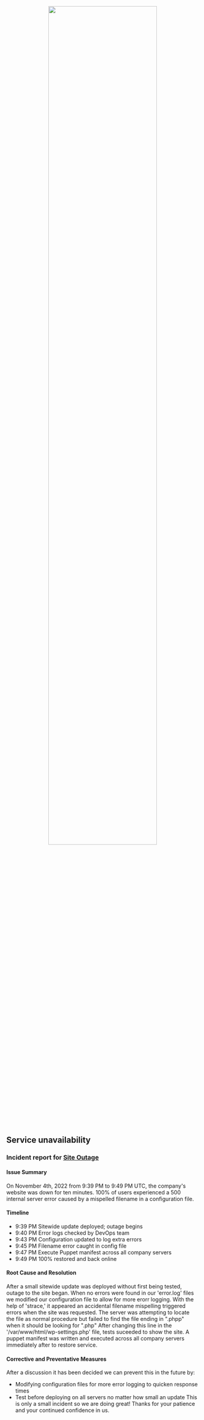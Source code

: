 <p align="center">
<img src="https://raw.githubusercontent.com/Eric20Junior/alx-system_engineering-devops/master/0x19-postmortem/youtube500error.jpg" width=75% height=75%/>
</p>

## Service unavailability
### Incident report for [Site Outage](https://raw.githubusercontent.com/Eric20Junior/alx-system_engineering-devops/master/0x19-postmortem/youtube500error.jpg)

#### Issue Summary
On November 4th, 2022 from 9:39 PM to 9:49 PM UTC, the company's website was down for ten minutes. 100% of users experienced a 500 internal server error caused by a mispelled filename in a configuration file.

#### Timeline
* 9:39 PM   Sitewide update deployed; outage begins
* 9:40 PM   Error logs checked by DevOps team
* 9:43 PM   Configuration updated to log extra errors
* 9:45 PM   Filename error caught in config file
* 9:47 PM   Execute Puppet manifest across all company servers
* 9:49 PM   100% restored and back online

#### Root Cause and Resolution
After a small sitewide update was deployed without first being tested, outage to the site began. When no errors were found in our 'error.log' files we modified our configuration file to allow for more erorr logging. With the help of 'strace,' it appeared an accidental filename mispelling triggered errors when the site was requested. The server was attempting to locate the file as normal procedure but failed to find the file ending in ".phpp" when it should be looking for ".php" After changing this line in the '/var/www/html/wp-settings.php' file, tests suceeded to show the site. A puppet manifest was written and executed across all company servers immediately after to restore service.

#### Corrective and Preventative Measures
After a discussion it has been decided we can prevent this in the future by:
* Modifying configuration files for more error logging to quicken response times
* Test before deploying on all servers no matter how small an update
This is only a small incident so we are doing great! Thanks for your patience and your continued confidence in us.
